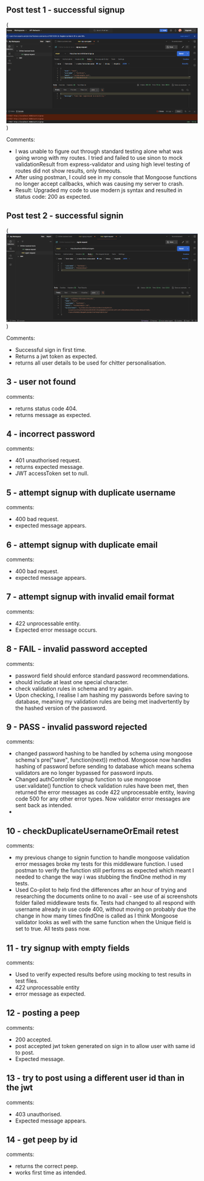 ## Post test 1 - successful signup

(<img src="postman test - signup POST.png">)

Comments:

- I was unable to figure out through standard testing alone what was going wrong with my routes. I tried and failed to use sinon to mock validationResult from express-validator and using high level testing of routes did not show results, only timeouts.
- After using postman, I could see in my console that Mongoose functions no longer accept callbacks, which was causing my server to crash.
- Result: Upgraded my code to use modern js syntax and resulted in status code: 200 as expected.

## Post test 2 - successful signin

(<img src="postman tests - successful login.png">)

Comments:

- Successful sign in first time.
- Returns a jwt token as expected.
- returns all user details to be used for chitter personalisation.

## 3 - user not found

comments:

- returns status code 404.
- returns message as expected.

## 4 - incorrect password

comments:

- 401 unauthorised request.
- returns expected message.
- JWT accessToken set to null.

## 5 - attempt signup with duplicate username

comments:

- 400 bad request.
- expected message appears.

## 6 - attempt signup with duplicate email

comments:

- 400 bad request.
- expected message appears.

## 7 - attempt signup with invalid email format

comments:

- 422 unprocessable entity.
- Expected error message occurs.

## 8 - FAIL - invalid password accepted

comments:

- password field should enforce standard password recommendations.
- should include at least one special character.
- check validation rules in schema and try again.
- Upon checking, I realise I am hashing my passwords before saving to database, meaning my validation rules are being met inadvertently by the hashed version of the password.

## 9 - PASS - invalid password rejected

comments:

- changed password hashing to be handled by schema using mongoose schema's pre("save", function(next)) method. Mongoose now handles hashing of password before sending to database which means schema validators are no longer bypassed for password inputs.
- Changed authController signup function to use mongoose user.validate() function to check validation rules have been met, then returned the error messages as code 422 unprocessable entity, leaving code 500 for any other error types. Now validator error messages are sent back as intended.
-

## 10 - checkDuplicateUsernameOrEmail retest

comments:

- my previous change to signin function to handle mongoose validation error messages broke my tests for this middleware function. I used postman to verify the function still performs as expected which meant I needed to change the way i was stubbing the findOne method in my tests.
- Used Co-pilot to help find the differences after an hour of trying and researching the documents online to no avail - see use of ai screenshots folder failed middleware tests fix. Tests had changed to all respond with username already in use code 400, without moving on probably due the change in how many times findOne is called as I think Mongoose validator looks as well with the same function when the Unique field is set to true. All tests pass now.

## 11 - try signup with empty fields

comments:

- Used to verify expected results before using mocking to test results in test files.
- 422 unprocessable entity
- error message as expected.

## 12 - posting a peep

comments:

- 200 accepted.
- post accepted jwt token generated on sign in to allow user with same id to post.
- Expected message.

## 13 - try to post using a different user id than in the jwt

comments:

- 403 unauthorised.
- Expected message appears.

## 14 - get peep by id

comments:

- returns the correct peep.
- works first time as intended.

